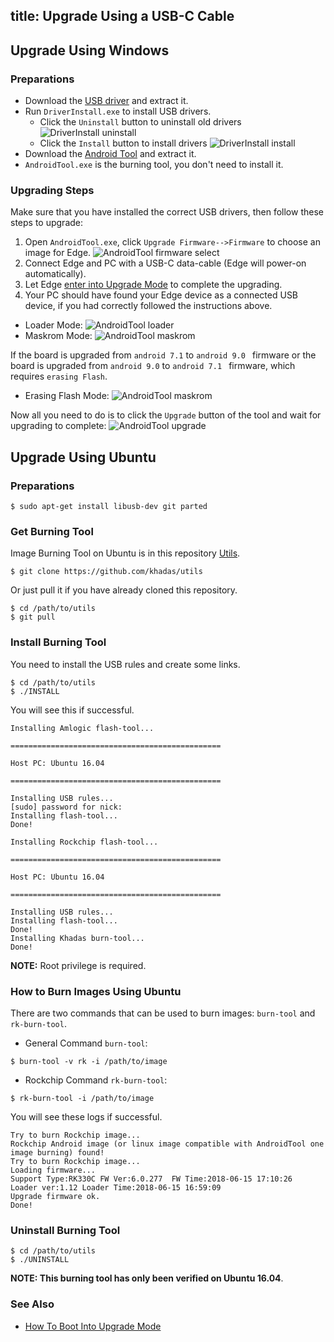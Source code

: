 title: Upgrade Using a USB-C Cable
---
## Upgrade Using Windows
### Preparations
* Download the [USB driver](https://dl.khadas.com/Tools/DriverAssitant_v4.6.zip) and extract it.
* Run `DriverInstall.exe` to install USB drivers.
  * Click the `Uninstall` button to uninstall old drivers
  ![DriverInstall uninstall](/images/edge/DriverInstall_uninstall.png)
  * Click the `Install` button to install drivers
  ![DriverInstall install](/images/edge/DriverInstall_install.png)
* Download the [Android Tool](https://dl.khadas.com/Tools/AndroidTool_Release_en_v2.65.zip) and extract it.
* `AndroidTool.exe` is the burning tool, you don't need to install it.

### Upgrading Steps
Make sure that you have installed the correct USB drivers, then follow these steps to upgrade:

1. Open `AndroidTool.exe`, click `Upgrade Firmware-->Firmware` to choose an image for Edge.
![AndroidTool firmware select](/images/edge/AndroldTool_firmware.png)
2. Connect Edge and PC with a USB-C data-cable (Edge will power-on automatically).
3. Let Edge [enter into Upgrade Mode](/edge/HowtoBootIntoUpgradeMode.html) to complete the upgrading.
4. Your PC should have found your Edge device as a connected USB device, if you had correctly followed the instructions above.
* Loader Mode:
![AndroidTool loader](/images/edge/AndroldTool_loader.png)
* Maskrom Mode:
![AndroidTool maskrom](/images/edge/AndroldTool_maskrom.png)

If the board is upgraded from `android 7.1` to `android 9.0 ` firmware or the board is upgraded from `android 9.0` to `android 7.1 ` firmware, 
which requires `erasing Flash`.
* Erasing Flash Mode:
![AndroidTool maskrom](/images/edge/AndroidTool_erase_en.png)

Now all you need to do is to click the `Upgrade` button of the tool and wait for upgrading to complete:
![AndroidTool upgrade](/images/edge/AndroldTool_upgrade.png)

## Upgrade Using Ubuntu
### Preparations
```
$ sudo apt-get install libusb-dev git parted
```
### Get Burning Tool
Image Burning Tool on Ubuntu is in this repository [Utils](https://github.com/khadas/utils).
```
$ git clone https://github.com/khadas/utils
```
Or just pull it if you have already cloned this repository.
```
$ cd /path/to/utils
$ git pull
```
### Install Burning Tool
You need to install the USB rules and create some links.
```
$ cd /path/to/utils
$ ./INSTALL
```
You will see this if successful.
```
Installing Amlogic flash-tool...

===============================================

Host PC: Ubuntu 16.04

===============================================

Installing USB rules...
[sudo] password for nick: 
Installing flash-tool...
Done!

Installing Rockchip flash-tool...

===============================================

Host PC: Ubuntu 16.04

===============================================

Installing USB rules...
Installing flash-tool...
Done!
Installing Khadas burn-tool...
Done!
```
**NOTE:** Root privilege is required.

### How to Burn Images Using Ubuntu
There are two commands that can be used to burn images: `burn-tool` and `rk-burn-tool`.

* General Command `burn-tool`:

```
$ burn-tool -v rk -i /path/to/image
```

* Rockchip Command `rk-burn-tool`:

```
$ rk-burn-tool -i /path/to/image
```

You will see these logs if successful.
```
Try to burn Rockchip image...
Rockchip Android image (or linux image compatible with AndroidTool one image burning) found!
Try to burn Rockchip image...
Loading firmware...
Support Type:RK330C	FW Ver:6.0.277	FW Time:2018-06-15 17:10:26
Loader ver:1.12	Loader Time:2018-06-15 16:59:09
Upgrade firmware ok.
Done!
```

### Uninstall Burning Tool
```
$ cd /path/to/utils
$ ./UNINSTALL
```

**NOTE: This burning tool has only been verified on Ubuntu 16.04**.

### See Also
* [How To Boot Into Upgrade Mode](/edge/HowtoBootIntoUpgradeMode.html)

